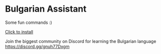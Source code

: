 # Bulgarian Assistant
Some fun commands :)

[Click to install](https://discord.com/application-directory/1276797546018377728)

Join the biggest community on Discord for learning the Bulgarian language
https://discord.gg/gnuh77Dxgm
